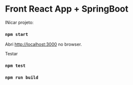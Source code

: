 # Front React App + SpringBoot


INicar projeto:

### `npm start`


Abri [http://localhost:3000](http://localhost:3000) no browser.

Testar

### `npm test`



### `npm run build`

